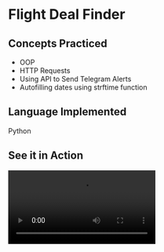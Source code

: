 # Flight Deal Finder
## Concepts Practiced
- OOP
- HTTP Requests
- Using API to Send Telegram Alerts
- Autofilling dates using strftime function

## Language Implemented
Python

## See it in Action
![day39](flightdeal.mp4)

